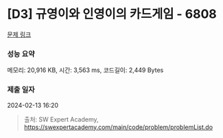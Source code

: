 # [D3] 규영이와 인영이의 카드게임 - 6808 

[문제 링크](https://swexpertacademy.com/main/code/problem/problemDetail.do?contestProbId=AWgv9va6HnkDFAW0) 

### 성능 요약

메모리: 20,916 KB, 시간: 3,563 ms, 코드길이: 2,449 Bytes

### 제출 일자

2024-02-13 16:20



> 출처: SW Expert Academy, https://swexpertacademy.com/main/code/problem/problemList.do